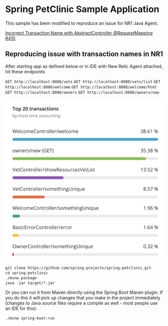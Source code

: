 # Spring PetClinic Sample Application

This sample has been modified to reproduce an issue for NR1 Java Agent.

[Incorrect Transaction Name with AbstractController @RequestMapping #410](https://github.com/newrelic/newrelic-java-agent/issues/410)

## Reproducing issue with transaction names in NR1

After starting app as defined below or in IDE with New Relic Agent attached, hit these endpoints

`GET http://localhost:8080/vets`
`GET http://localhost:8080/vets/list`
`GET http://localhost:8080/welcome`
`GET http://localhost:8080/welcome/html`
`GET http://localhost:8080/owners`
`GET http://localhost:8080/owners/new`

![Reproduction](nr1-transactions.png)

```
git clone https://github.com/spring-projects/spring-petclinic.git
cd spring-petclinic
./mvnw package
java -jar target/*.jar
```

Or you can run it from Maven directly using the Spring Boot Maven plugin. If you do this it will pick up changes that you make in the project immediately (changes to Java source files require a compile as well - most people use an IDE for this):

```
./mvnw spring-boot:run
```
